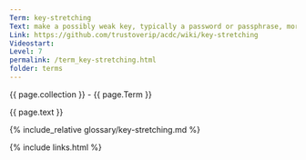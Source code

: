 ```yaml
---
Term: key-stretching
Text: make a possibly weak key, typically a password or passphrase, more secure against a brute-force attack by increasing the resources
Link: https://github.com/trustoverip/acdc/wiki/key-stretching
Videostart: 
Level: 7
permalink: /term_key-stretching.html
folder: terms
---
```


{{ page.collection }} - {{ page.Term }}

   {{ page.text }}

{% include_relative glossary/key-stretching.md %}

 {% include links.html %} 

